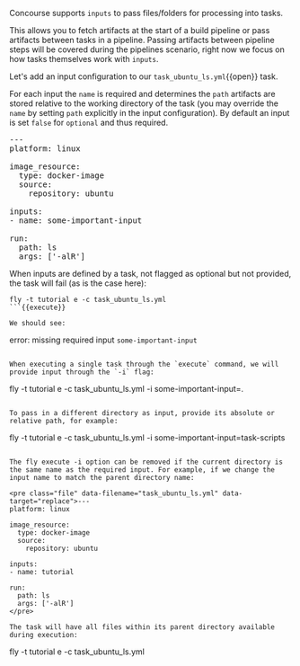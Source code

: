 Concourse supports `inputs` to pass files/folders for processing into tasks. 

This allows you to fetch artifacts at the start of a build pipeline or pass artifacts between tasks in a pipeline. Passing artifacts between pipeline steps will be covered during the pipelines scenario, right now we focus on how tasks themselves work with `inputs`.

Let's add an input configuration to our `task_ubuntu_ls.yml`{{open}} task.

For each input the `name` is required and determines the `path` artifacts are stored relative to the working directory of the task (you may override the `name` by setting `path` explicitly in the input configuration). By default an input is set `false` for `optional` and thus required.

<pre class="file" data-filename="task_ubuntu_ls.yml" data-target="replace">---
platform: linux

image_resource:
  type: docker-image
  source:
    repository: ubuntu

inputs:
- name: some-important-input

run:
  path: ls
  args: ['-alR']
</pre>

When inputs are defined by a task, not flagged as optional but not provided, the task will fail (as is the case here):

```
fly -t tutorial e -c task_ubuntu_ls.yml
```{{execute}}

We should see:

```
error: missing required input `some-important-input`
```

When executing a single task through the `execute` command, we will provide input through the `-i` flag:

```
fly -t tutorial e -c task_ubuntu_ls.yml -i some-important-input=.
```{{execute}}

To pass in a different directory as input, provide its absolute or relative path, for example:

```
fly -t tutorial e -c task_ubuntu_ls.yml -i some-important-input=task-scripts
```{{execute}}

The fly execute -i option can be removed if the current directory is the same name as the required input. For example, if we change the input name to match the parent directory name:

<pre class="file" data-filename="task_ubuntu_ls.yml" data-target="replace">---
platform: linux

image_resource:
  type: docker-image
  source:
    repository: ubuntu

inputs:
- name: tutorial

run:
  path: ls
  args: ['-alR']
</pre>

The task will have all files within its parent directory available during execution:

```
fly -t tutorial e -c task_ubuntu_ls.yml
```{{execute}}
